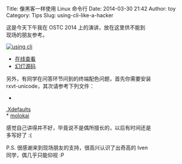 Title: 像黑客一样使用 Linux 命令行
Date: 2014-03-30 21:42
Author: toy
Category: Tips
Slug: using-cli-like-a-hacker

这是今天下午我在 OSTC 2014 上的演讲，放在这里供不能到  
现场的朋友参考。

[![using
cli](/img/2014/03/usingcli-thumb.png)](/img/2014/03/usingcli.png)

* [在线查看](http://talk.linuxtoy.org/using-cli/)  
* [幻灯源码](https://github.com/xuxiaodong/using-cli)

另外，有同学在问答环节问到的终端配色问题，首先你需要安装  
rxvt-unicode，其次请参考下列文件：

*
[.Xdefaults](https://github.com/xuxiaodong/dotman/blob/master/.Xdefaults)  
*
[molokai](https://github.com/xuxiaodong/dotman/blob/master/.Xdefaults.d/colors/molokai)

感觉自己讲得并不好，毕竟说不是偶所擅长的，以后有时间还是  
多写好了 :(

P.S. 很感谢来到现场朋友的支持，很高兴认识了出奇高的 Iven  
同学，偶几乎只能仰视 :P
